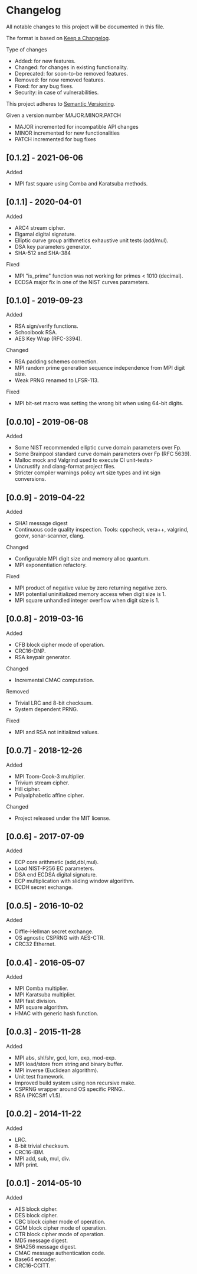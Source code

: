 Changelog
========= 

All notable changes to this project will be documented in this file.

The format is based on [Keep a Changelog](http://keepachangelog.com).

Type of changes

* Added: for new features.
* Changed: for changes in existing functionality.
* Deprecated: for soon-to-be removed features.
* Removed: for now removed features.
* Fixed: for any bug fixes.
* Security: in case of vulnerabilities.

This project adheres to [Semantic Versioning](http://semver.org).

Given a version number MAJOR.MINOR.PATCH
* MAJOR incremented for incompatible API changes
* MINOR incremented for new functionalities
* PATCH incremented for bug fixes


[0.1.2] - 2021-06-06
--------------------

Added

* MPI fast square using Comba and Karatsuba methods.


[0.1.1] - 2020-04-01
--------------------

Added

* ARC4 stream cipher.
* Elgamal digital signature.
* Elliptic curve group arithmetics exhaustive unit tests (add/mul).
* DSA key parameters generator.
* SHA-512 and SHA-384

Fixed

* MPI "is_prime" function was not working for primes < 1010 (decimal).
* ECDSA major fix in one of the NIST curves parameters.


[0.1.0] - 2019-09-23
--------------------

Added

* RSA sign/verify functions.
* Schoolbook RSA.
* AES Key Wrap (RFC-3394).

Changed

* RSA padding schemes correction.
* MPI random prime generation sequence independence from MPI digit size.
* Weak PRNG renamed to LFSR-113.

Fixed

* MPI bit-set macro was setting the wrong bit when using 64-bit digits.


[0.0.10] - 2019-06-08
---------------------

Added

* Some NIST recommended elliptic curve domain parameters over Fp.
* Some Brainpool standard curve domain parameters over Fp (RFC 5639).
* Malloc mock and Valgrind used to execute CI unit-tests>
* Uncrustify and clang-format project files.
* Stricter compiler warnings policy wrt size types and int sign conversions.


[0.0.9] - 2019-04-22
--------------------

Added

* SHA1 message digest
* Continuous code quality inspection.
  Tools: cppcheck, vera++, valgrind, gcovr, sonar-scanner, clang.

Changed

* Configurable MPI digit size and memory alloc quantum.
* MPI exponentiation refactory.

Fixed

* MPI product of negative value by zero returning negative zero.
* MPI potential uninitialized memory access when digit size is 1.
* MPI square unhandled integer overflow when digit size is 1.


[0.0.8] - 2019-03-16
--------------------

Added

* CFB block cipher mode of operation.
* CRC16-DNP.
* RSA keypair generator.

Changed

* Incremental CMAC computation.

Removed

* Trivial LRC and 8-bit checksum.
* System dependent PRNG.

Fixed

* MPI and RSA not initialized values.


[0.0.7] - 2018-12-26
--------------------

Added

* MPI Toom-Cook-3 multiplier.
* Trivium stream cipher.
* Hill cipher.
* Polyalphabetic affine cipher.

Changed

* Project released under the MIT license.


[0.0.6] - 2017-07-09
--------------------

Added

* ECP core arithmetic (add,dbl,mul).
* Load NIST-P256 EC parameters.
* DSA end ECDSA digital signature.
* ECP multiplication with sliding window algorithm.
* ECDH secret exchange.


[0.0.5] - 2016-10-02
--------------------

Added

* Diffie-Hellman secret exchange.
* OS agnostic CSPRNG with AES-CTR.
* CRC32 Ethernet.


[0.0.4] - 2016-05-07
--------------------

Added

* MPI Comba multiplier.
* MPI Karatsuba multiplier.
* MPI fast division.
* MPI square algorithm.
* HMAC with generic hash function.


[0.0.3] - 2015-11-28
--------------------

Added

* MPI abs, shl/shr, gcd, lcm, exp, mod-exp.
* MPI load/store from string and binary buffer.
* MPI inverse (Euclidean algorithm).
* Unit test framework.
* Improved build system using non recursive make.
* CSPRNG wrapper around OS specific PRNG..
* RSA (PKCS#1 v1.5).


[0.0.2] - 2014-11-22
--------------------

Added

* LRC.
* 8-bit trivial checksum.
* CRC16-IBM.
* MPI add, sub, mul, div.
* MPI print.


[0.0.1] - 2014-05-10
--------------------

Added

* AES block cipher.
* DES block cipher.
* CBC block cipher mode of operation.
* GCM block cipher mode of operation.
* CTR block cipher mode of operation.
* MD5 message digest.
* SHA256 message digest.
* CMAC message authentication code.
* Base64 encoder.
* CRC16-CCITT.
